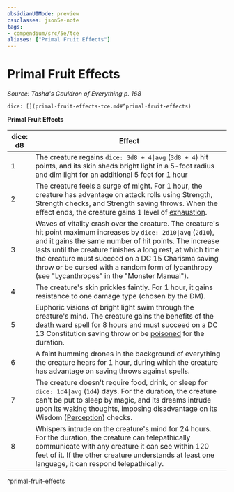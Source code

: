 ```yaml
---
obsidianUIMode: preview
cssclasses: json5e-note
tags:
- compendium/src/5e/tce
aliases: ["Primal Fruit Effects"]
---
```

# Primal Fruit Effects
*Source: Tasha's Cauldron of Everything p. 168* 

`dice: [](primal-fruit-effects-tce.md#^primal-fruit-effects)`

**Primal Fruit Effects**

| dice: d8 | Effect |
|----------|--------|
| 1 | The creature regains `dice: 3d8 + 4\|avg` (`3d8 + 4`) hit points, and its skin sheds bright light in a 5-foot radius and dim light for an additional 5 feet for 1 hour |
| 2 | The creature feels a surge of might. For 1 hour, the creature has advantage on attack rolls using Strength, Strength checks, and Strength saving throws. When the effect ends, the creature gains 1 level of [exhaustion](4-Resources/Compendium/rules/conditions.md#exhaustion). |
| 3 | Waves of vitality crash over the creature. The creature's hit point maximum increases by `dice: 2d10\|avg` (`2d10`), and it gains the same number of hit points. The increase lasts until the creature finishes a long rest, at which time the creature must succeed on a DC 15 Charisma saving throw or be cursed with a random form of lycanthropy (see "Lycanthropes" in the "Monster Manual"). |
| 4 | The creature's skin prickles faintly. For 1 hour, it gains resistance to one damage type (chosen by the DM). |
| 5 | Euphoric visions of bright light swim through the creature's mind. The creature gains the benefits of the [death ward](4-Resources/Compendium/spells/death-ward.md) spell for 8 hours and must succeed on a DC 13 Constitution saving throw or be [poisoned](4-Resources/Compendium/rules/conditions.md#poisoned) for the duration. |
| 6 | A faint humming drones in the background of everything the creature hears for 1 hour, during which the creature has advantage on saving throws against spells. |
| 7 | The creature doesn't require food, drink, or sleep for `dice: 1d4\|avg` (`1d4`) days. For the duration, the creature can't be put to sleep by magic, and its dreams intrude upon its waking thoughts, imposing disadvantage on its Wisdom ([Perception](4-Resources/Compendium/rules/skills.md#Perception)) checks. |
| 8 | Whispers intrude on the creature's mind for 24 hours. For the duration, the creature can telepathically communicate with any creature it can see within 120 feet of it. If the other creature understands at least one language, it can respond telepathically. |
^primal-fruit-effects